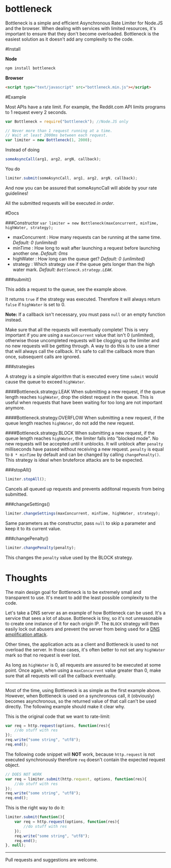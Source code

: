 bottleneck
==========

Bottleneck is a simple and efficient Asynchronous Rate Limiter for Node.JS and the browser. When dealing with services with limited resources, it's important to ensure that they don't become overloaded. Bottleneck is the easiest solution as it doesn't add any complexity to the code.


#Install

__Node__
```javascript
npm install bottleneck
```
__Browser__
```html
<script type="text/javascript" src="bottleneck.min.js"></script>
```

#Example

Most APIs have a rate limit. For example, the Reddit.com API limits programs to 1 request every 2 seconds.

```javascript
var Bottleneck = require("bottleneck"); //Node.JS only

// Never more than 1 request running at a time.
// Wait at least 2000ms between each request.
var limiter = new Bottleneck(1, 2000);
```

Instead of doing
```javascript
someAsyncCall(arg1, arg2, argN, callback);
```
You do
```javascript
limiter.submit(someAsyncCall, arg1, arg2, argN, callback);
```
And now you can be assured that someAsyncCall will abide by your rate guidelines!

All the submitted requests will be executed *in order*.

#Docs

###Constructor
```var limiter = new Bottleneck(maxConcurrent, minTime, highWater, strategy);```

* maxConcurrent : How many requests can be running at the same time. *Default: 0 (unlimited)*
* minTime : How long to wait after launching a request before launching another one. *Default: 0ms*
* highWater : How long can the queue get? *Default: 0 (unlimited)*
* strategy : Which strategy use if the queue gets longer than the high water mark. *Default: `Bottleneck.strategy.LEAK`.*

###submit()

This adds a request to the queue, see the example above.

It returns `true` if the strategy was executed. Therefore it will always return `false` if `highWater` is set to 0.

**Note:** If a callback isn't necessary, you must pass `null` or an empty function instead.

Make sure that all the requests will eventually complete! This is very important if you are using a `maxConcurrent` value that isn't 0 (unlimited), otherwise those uncompleted requests will be clogging up the limiter and no new requests will be getting through. A way to do this is to use a timer that will always call the callback. It's safe to call the callback more than once, subsequent calls are ignored.

###strategies

A strategy is a simple algorithm that is executed every time `submit` would cause the queue to exceed `highWater`.

####Bottleneck.strategy.LEAK
When submitting a new request, if the queue length reaches `highWater`, drop the oldest request in the queue. This is useful when requests that have been waiting for too long are not important anymore.

####Bottleneck.strategy.OVERFLOW
When submitting a new request, if the queue length reaches `highWater`, do not add the new request.

####Bottleneck.strategy.BLOCK
When submitting a new request, if the queue length reaches `highWater`, the limiter falls into "blocked mode". No new requests will be accepted until it unblocks. It will unblock after `penalty` milliseconds have passed without receiving a new request. `penalty` is equal to `8 * minTime` by default and can be changed by calling `changePenalty()`. This strategy is ideal when bruteforce attacks are to be expected.


###stopAll()
```javascript
limiter.stopAll();
```
Cancels all queued up requests and prevents additonal requests from being submitted.

###changeSettings()
```javascript
limiter.changeSettings(maxConcurrent, minTime, highWater, strategy);
```
Same parameters as the constructor, pass ```null``` to skip a parameter and keep it to its current value.

###changePenalty()
```javascript
limiter.changePenalty(penalty);
```
This changes the `penalty` value used by the BLOCK strategy.


# Thoughts

The main design goal for Bottleneck is to be extremely small and transparent to use. It's meant to add the least possible complexity to the code.

Let's take a DNS server as an example of how Bottleneck can be used. It's a service that sees a lot of abuse. Bottleneck is tiny, so it's not unreasonable to create one instance of it for each origin IP. The `BLOCK` strategy will then easily lock out abusers and prevent the server from being used for a [DNS amplification attack](http://blog.cloudflare.com/65gbps-ddos-no-problem).

Other times, the application acts as a client and Bottleneck is used to not overload the server. In those cases, it's often better to not set any `highWater` mark so that no request is ever lost.

As long as `highWater` is 0, all requests are assured to be executed at some point. Once again, when using a `maxConcurrent` value greater than 0, make sure that all requests will call the callback eventually.

-----

Most of the time, using Bottleneck is as simple as the first example above. However, when Bottleneck is used on a synchronous call, it (obviously) becomes asynchronous, so the returned value of that call can't be used directly. The following example should make it clear why.

This is the original code that we want to rate-limit:
```javascript
var req = http.request(options, function(res){
	//do stuff with res
});
req.write("some string", "utf8");
req.end();
```

The following code snippet will **NOT** work, because `http.request` is not executed synchronously therefore `req` doesn't contain the expected request object.
```javascript
// DOES NOT WORK
var req = limiter.submit(http.request, options, function(res){
	//do stuff with res
});
req.write("some string", "utf8");
req.end();
```

This is the right way to do it:
```javascript
limiter.submit(function(){
	var req = http.request(options, function(res){
		//do stuff with res
	});
	req.write("some string", "utf8");
	req.end();
}, null);
```

-----

Pull requests and suggestions are welcome.

